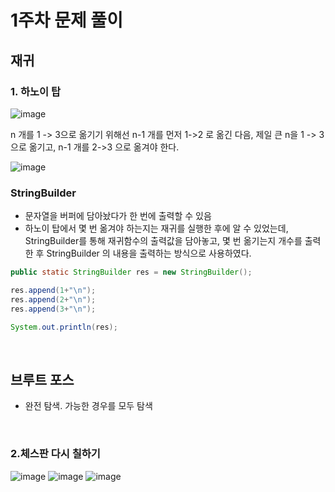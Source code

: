 # 1주차 문제 풀이

## 재귀

### 1. 하노이 탑 

![image](https://user-images.githubusercontent.com/57666289/151686840-744cbf73-f9c7-475b-a48e-fcab86882e0c.png)

n 개를 1 -> 3으로 옮기기 위해선 n-1 개를 먼저 1->2 로 옮긴 다음, 제일 큰 n을 1 -> 3으로 옮기고, n-1 개를 2->3 으로 옮겨야 한다.

![image](https://user-images.githubusercontent.com/57666289/151686878-06c494d8-a8c0-4349-b4a3-a4abfa725475.png)


### StringBuilder 
- 문자열을 버퍼에 담아놨다가 한 번에 출력할 수 있음
- 하노이 탑에서 몇 번 옮겨야 하는지는 재귀를 실행한 후에 알 수 있었는데, StringBuilder를 통해 재귀함수의 출력값을 담아놓고, 몇 번 옮기는지 개수를 출력한 후 StringBuilder 의 내용을 출력하는 방식으로 사용하였다.

```java
public static StringBuilder res = new StringBuilder();

res.append(1+"\n");
res.append(2+"\n");
res.append(3+"\n");

System.out.println(res);
```
<br/>

## 브루트 포스
- 완전 탐색. 가능한 경우를 모두 탐색

<br/>

### 2.체스판 다시 칠하기 

![image](https://user-images.githubusercontent.com/57666289/151687989-9c4d05c3-f67c-4157-a14f-235c24bf0816.png)
![image](https://user-images.githubusercontent.com/57666289/151687995-320089a2-3931-43a5-a11b-5e010bb2b1bb.png)
![image](https://user-images.githubusercontent.com/57666289/151687999-a25fd3fe-07c8-4b33-8c57-b297f7debbdf.png)



